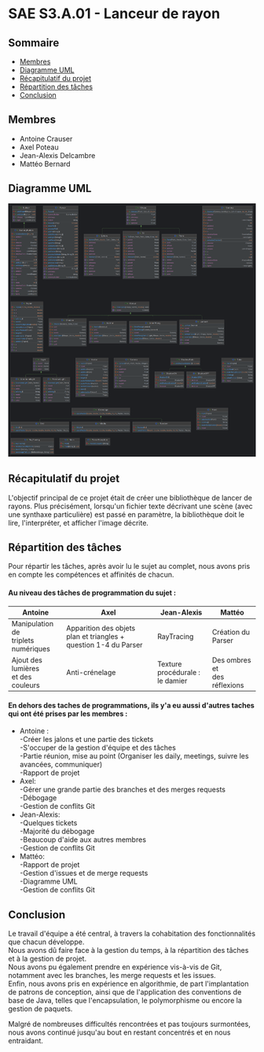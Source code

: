 # SAE S3.A.01 - Lanceur de rayon

  

## Sommaire

- [Membres](#Membres)
- [Diagramme UML](#Diagramme-UML)
- [Récapitulatif du projet](#Récapitulatif-du-projet)
- [Répartition des tâches](#Répartition-des-tâches)
- [Conclusion](#Conclusion)

  

## Membres
- Antoine Crauser
- Axel Poteau
- Jean-Alexis Delcambre
- Mattéo Bernard
  

## Diagramme UML

  

![diagramme](src/main/resources/uml.png "diagramme")

  

## Récapitulatif du projet

L'objectif principal de ce projet était de créer une bibliothèque de lancer de rayons.
Plus précisément, lorsqu'un fichier texte décrivant une scène (avec une synthaxe particulière) est passé en paramètre, la bibliothèque doit le lire, l'interpréter, et afficher l'image décrite.
  

## Répartition des tâches
Pour répartir les tâches, après avoir lu le sujet au complet, nous avons pris en compte les compétences et affinités de chacun. 

#### Au niveau des tâches de programmation du sujet :

| Antoine                                 | Axel           | Jean-Alexis                        | Mattéo                           |
|-----------------------------------------|----------------|------------------------------------|----------------------------------|
| Manipulation de <br>triplets numériques | Apparition des objets plan et triangles + question 1-4 du Parser    | RayTracing           | Création du Parser               |
| Ajout des lumières <br>et des couleurs  | Anti-crénelage | Texture procédurale :<br>le damier | Des ombres et <br>des réflexions |

#### En dehors des taches de programmations, ils y'a eu aussi d'autres taches qui ont été prises par les membres :
- Antoine :<br>
	-Créer les jalons et une partie des tickets <br>
	-S'occuper de la gestion d'équipe et des tâches <br>
	-Partie réunion, mise au point (Organiser les daily, meetings, suivre les avancées, communiquer)<br>
	-Rapport de projet<br>
- Axel:<br>
	-Gérer une grande partie des branches et des merges requests<br>
	-Débogage <br>
	-Gestion de conflits Git
- Jean-Alexis:<br>
	-Quelques tickets<br>
	-Majorité du débogage<br>
	-Beaucoup d'aide aux autres membres<br>
	-Gestion de conflits Git
- Mattéo:<br>
	-Rapport de projet<br>
	-Gestion d'issues et de merge requests<br>
	-Diagramme UML<br>
	-Gestion de conflits Git
	

## Conclusion 

Le travail d'équipe a été central, à travers la cohabitation des fonctionnalités que chacun développe. <br>
Nous avons dû faire face à la gestion du temps, à la répartition des tâches et à la gestion de projet. <br>
Nous avons pu également prendre en expérience vis-à-vis de Git, notamment avec les branches, les merge requests et les issues. <br>
Enfin, nous avons pris en expérience en algorithmie, de part l'implantation de patrons de conception, ainsi que de l'application des conventions de base de Java, telles que l'encapsulation, le polymorphisme ou encore la gestion de paquets.

Malgré de nombreuses difficultés rencontrées et pas toujours surmontées, nous avons continué jusqu'au bout en restant concentrés et en nous entraidant.


	
